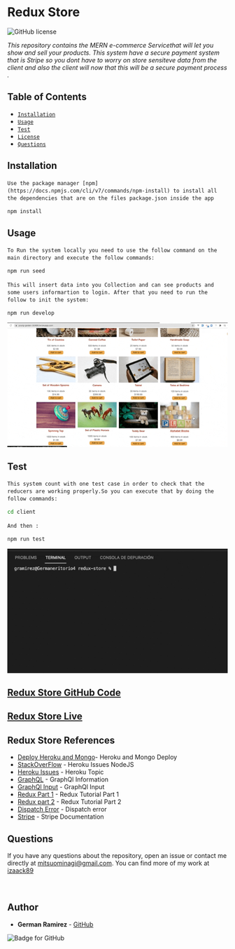 # Redux Store

![GitHub license](https://img.shields.io/badge/Licenses-MIT-blue.svg)

_This repository contains  the MERN e-commerce Servicethat will let you show and sell  your products. This system have a secure payment system that is Stripe so you dont have to worry on store sensiteve data from the client and also the client will now that this will be a secure payment process ._ 

## Table of Contents

- [`Installation`](#installation)
- [`Usage`](#usage)
- [`Test`](#test)
- [`License`](#license)
- [`Questions`](#questions)

## Installation

`Use the package manager [npm](https://docs.npmjs.com/cli/v7/commands/npm-install) to install all the dependencies that are on the files package.json inside the app`

```bash
npm install
```

## Usage

`To Run the system locally you need to use the follow command on the main directory and execute the follow commands:`

```bash
npm run seed
```
`This will insert data into you Collection and can see products and some users informartion to login. After that you need to run the follow to init the system:`
```bash
npm run develop
```

![System View](./readmeFiles/mern.gif)


## Test

`This system count with one test case in order to check that the reducers are working properly.So you can execute that by doing the follow commands:`

```bash
cd client
```
`And then :`

```bash
npm run test
```
![Test View](./readmeFiles/mern-test.gif)

## [Redux Store GitHub Code](https://github.com/izaack89/book-search-engine)

## [Redux Store Live](https://young-garden-30489.herokuapp.com/ )

## Redux Store References
- [Deploy Heroku and Mongo](https://coding-boot-camp.github.io/full-stack/mongodb/deploy-with-heroku-and-mongodb-atlas)- Heroku and Mongo Deploy
- [StackOverFlow](https://stackoverflow.com/questions/18660474/push-rejected-failed-to-compile-node-js-app-heroku) - Heroku Issues NodeJS
- [Heroku Issues](https://help.heroku.com/6235QYN4/why-is-my-node-js-build-failing-because-of-no-matching-node-versions) - Heroku Topic
- [GraphQL](https://graphql.org/graphql-js/) - GraphQl Information
- [GraphQl Input](https://graphql.org/graphql-js/mutations-and-input-types/) - GraphQl Input
- [Redux Part 1](https://redux.js.org/tutorials/fundamentals/part-1-overview) - Redux Tutorial Part 1
- [Redux part 2](https://redux.js.org/tutorials/fundamentals/part-2-concepts-data-flow) - Redux Tutorial Part 2
- [Dispatch Error](https://stackoverflow.com/questions/35443167/dispatch-is-not-a-function-when-argument-to-maptodispatchtoprops-in-redux) - Dispatch error 
- [Stripe](https://stripe.com/docs/stripe-vscode) - Stripe Documentation


## Questions

If you have any questions about the repository, open an issue or contact me directly at mitsuominagi@gmail.com. You can find more of my work at [izaack89](https://github.com/izaack89)
\
&nbsp;\
&nbsp;
## Author

- **German Ramirez** - [GitHub](https://github.com/izaack89/)

![Badge for GitHub](https://img.shields.io/github/languages/top/izaack89/redux-store?style=plastic&logo=github)
